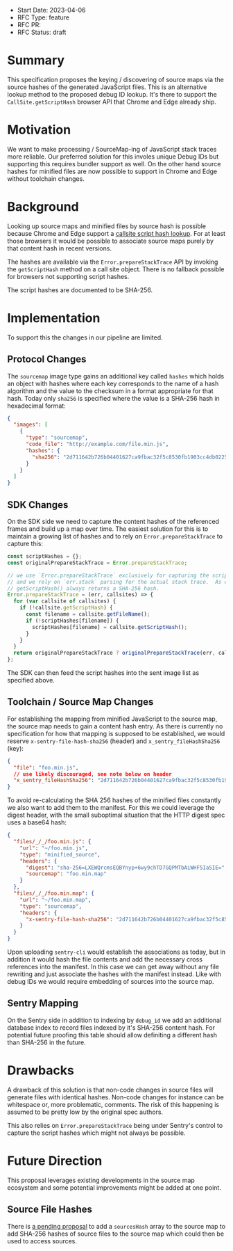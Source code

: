 - Start Date: 2023-04-06
- RFC Type: feature
- RFC PR: <link>
- RFC Status: draft

# Summary

This specification proposes the keying / discovering of source maps via
the source hashes of the generated JavaScript files.  This is an alternative
lookup method to the proposed debug ID lookup.  It's there to support the
`CallSite.getScriptHash` browser API that Chrome and Edge already ship.

# Motivation

We want to make processing / SourceMap-ing of JavaScript stack traces more
reliable.  Our preferred solution for this involes unique Debug IDs but
supporting this requires bundler support as well.  On the other hand source
hashes for minified files are now possible to support in Chrome and Edge
without toolchain changes.

# Background

Looking up source maps and minified files by source hash is possible because Chrome and Edge support a [callsite script hash lookup](https://github.com/MicrosoftEdge/DevTools/blob/main/explainers/SourceHash/explainer.md).
For at least those browsers it would be possible to associate source maps
purely by that content hash in recent versions.

The hashes are available via the `Error.prepareStackTrace` API by invoking
the `getScriptHash` method on a call site object.  There is no fallback
possible for browsers not supporting script hashes.

The script hashes are documented to be SHA-256.

# Implementation

To support this the changes in our pipeline are limited.

## Protocol Changes

The `sourcemap` image type gains an additional key called `hashes` which
holds an object with hashes where each key corresponds to the name of a
hash algorithm and the value to the checksum in a format appropriate for
that hash.  Today only `sha256` is specified where the value is a SHA-256
hash in hexadecimal format:

```json
{
  "images": [
    {
      "type": "sourcemap",
      "code_file": "http://example.com/file.min.js",
      "hashes": {
        "sha256": "2d711642b726b04401627ca9fbac32f5c8530fb1903cc4db02258717921a4881"
      }
    }
  ]
}
```

## SDK Changes

On the SDK side we need to capture the content hashes of the referenced
frames and build up a map over time.  The easiest solution for this is to
maintain a growing list of hashes and to rely on `Error.prepareStackTrace`
to capture this:

```javascript
const scriptHashes = {};
const originalPrepareStackTrace = Error.prepareStackTrace;

// we use `Error.prepareStackTrace` exclusively for capturing the script hashes
// and we rely on `err.stack` parsing for the actual stack trace.  As documented
// getScriptHash() always returns a SHA-256 hash.
Error.prepareStackTrace = (err, callsites) => {
  for (var callsite of callsites) {
    if (!callsite.getScriptHash) {
      const filename = callsite.getFileName();
      if (!scriptHashes[filename]) {
        scriptHashes[filename] = callsite.getScriptHash();
      }
    }
  }
  return originalPrepareStackTrace ? originalPrepareStackTrace(err, callsites) : err.stack;
};
```

The SDK can then feed the script hashes into the sent image list as specified
above.

## Toolchain / Source Map Changes

For establishing the mapping from minified JavaScript to the source map, the
source map needs to gain a content hash entry.  As there is currently no
specification for how that mapping is supposed to be established, we would
reserve `x-sentry-file-hash-sha256` (header) and `x_sentry_fileHashSha256` (key):

```json
{
  "file": "foo.min.js",
  // use likely discouraged, see note below on header
  "x_sentry_fileHashSha256": "2d711642b726b04401627ca9fbac32f5c8530fb1903cc4db02258717921a4881"
}
```

To avoid re-calculating the SHA 256 hashes of the minified files constantly we
also want to add them to the manifest.  For this we could leverage the digest
header, with the small suboptimal situation that the HTTP digest spec uses
a base64 hash:

```json
{
  "files/_/_/foo.min.js": {
    "url": "~/foo.min.js",
    "type": "minified_source",
    "headers": {
      "digest": "sha-256=LXEWQrcmsEQBYnyp+6wy9chTD7GQPMTbAiWHF5IaSIE=",
      "sourcemap": "foo.min.map"
    }
  },
  "files/_/_/foo.min.map": {
    "url": "~/foo.min.map",
    "type": "sourcemap",
    "headers": {
      "x-sentry-file-hash-sha256": "2d711642b726b04401627ca9fbac32f5c8530fb1903cc4db02258717921a4881"
    }
  }
}
```

Upon uploading `sentry-cli` would establish the associations as today, but in addition
it would hash the file contents and add the necessary cross references into the
manifest.  In this case we can get away without any file rewriting and just associate
the hashes with the manifest instead.  Like with debug IDs we would require embedding
of sources into the source map.

## Sentry Mapping

On the Sentry side in addition to indexing by `debug_id` we add an additional database
index to record files indexed by it's SHA-256 content hash.  For potential future proofing
this table should allow definiting a different hash than SHA-256 in the future.

# Drawbacks

A drawback of this solution is that non-code changes in source files
will generate files with identical hashes.  Non-code changes for instance
can be whitespace or, more problematic, comments.  The risk of this happening
is assumed to be pretty low by the original spec authors.

This also relies on `Error.prepareStackTrace` being under Sentry's control
to capture the script hashes which might not always be possible.

# Future Direction

This proposal leverages existing developments in the source map ecosystem and some potential
improvements might be added at one point.

## Source File Hashes

There is [a pending proposal](https://github.com/source-map/source-map-rfc/issues/21) to add a
`sourcesHash` array to the source map to add SHA-256 hashes of source files to the source map
which could then be used to access sources.
